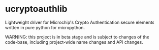 # ucryptoauthlib

Lightweight driver for Microchip's Crypto Authentication secure elements written in pure python for micropython.

WARNING: this project is in beta stage and is subject to changes of the
code-base, including project-wide name changes and API changes.